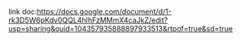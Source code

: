link doc:https://docs.google.com/document/d/1-rk3D5W6pKdv0QQL4hIhFzMMmX4caJkZ/edit?usp=sharing&ouid=104357935888897933513&rtpof=true&sd=true

